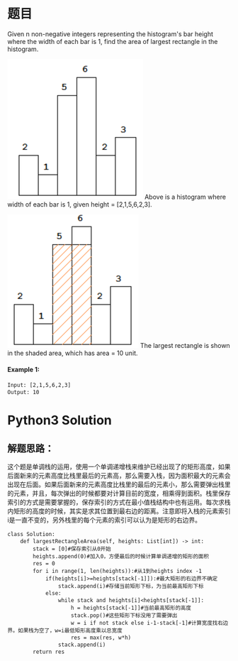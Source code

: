 # 题目
Given n non-negative integers representing the histogram's bar height where the width of each bar is 1, find the area of largest rectangle in the histogram.


![](assets/markdown-img-paste-20200415153235423.png)
Above is a histogram where width of each bar is 1, given height = [2,1,5,6,2,3].


![](assets/markdown-img-paste-20200415153313974.png)
The largest rectangle is shown in the shaded area, which has area = 10 unit.

#### Example 1:
```
Input: [2,1,5,6,2,3]
Output: 10
```

# Python3 Solution
## 解题思路：
这个题是单调栈的运用，使用一个单调递增栈来维护已经出现了的矩形高度，如果后面新来的元素高度比栈里最后的元素高，那么需要入栈，因为面积最大的元素会出现在后面。如果后面新来的元素高度比栈里的最后的元素小，那么需要弹出栈里的元素，并且，每次弹出的时候都要对计算目前的宽度，相乘得到面积。栈里保存索引的方式是需要掌握的，保存索引的方式在最小值栈结构中也有运用。每次求栈内矩形的高度的时候，其实是求其位置到最右边的距离。注意即将入栈的元素索引i是一直不变的，另外栈里的每个元素的索引可以认为是矩形的右边界。
```
class Solution:
    def largestRectangleArea(self, heights: List[int]) -> int:
        stack = [0]#保存索引从0开始
        heights.append(0)#加入0，方便最后的时候计算单调递增的矩形的面积
        res = 0
        for i in range(1, len(heights)):#从1到heights index -1
            if(heights[i]>=heights[stack[-1]]):#最大矩形的右边界不确定
                stack.append(i)#存储当前矩形下标，为当前最高矩形下标
            else:
                while stack and heights[i]<heights[stack[-1]]:
                    h = heights[stack[-1]]#当前最高矩形的高度
                    stack.pop()#这些矩形下标没用了需要弹出
                    w = i if not stack else i-1-stack[-1]#计算宽度找右边界。如果栈为空了，w=i最低矩形高度乘以总宽度
                    res = max(res, w*h)
                stack.append(i)
        return res                
```
